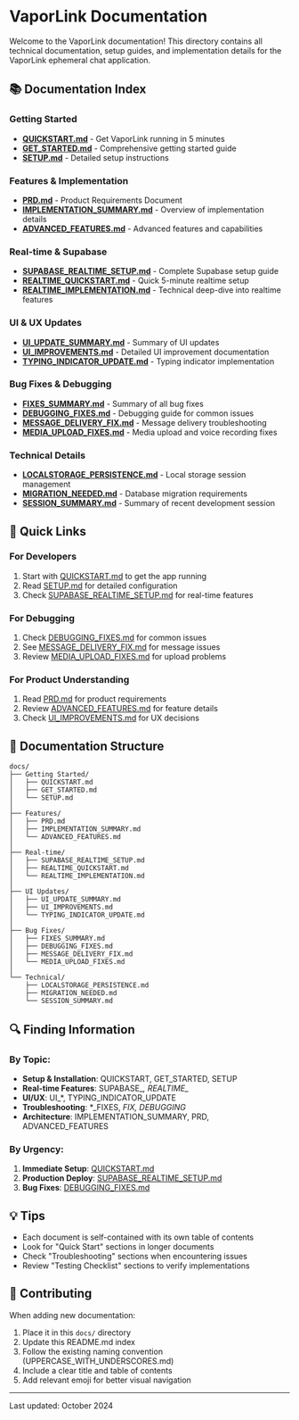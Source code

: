 # VaporLink Documentation

Welcome to the VaporLink documentation! This directory contains all technical documentation, setup guides, and implementation details for the VaporLink ephemeral chat application.

## 📚 Documentation Index

### Getting Started
- [**QUICKSTART.md**](./QUICKSTART.md) - Get VaporLink running in 5 minutes
- [**GET_STARTED.md**](./GET_STARTED.md) - Comprehensive getting started guide
- [**SETUP.md**](./SETUP.md) - Detailed setup instructions

### Features & Implementation
- [**PRD.md**](./PRD.md) - Product Requirements Document
- [**IMPLEMENTATION_SUMMARY.md**](./IMPLEMENTATION_SUMMARY.md) - Overview of implementation details
- [**ADVANCED_FEATURES.md**](./ADVANCED_FEATURES.md) - Advanced features and capabilities

### Real-time & Supabase
- [**SUPABASE_REALTIME_SETUP.md**](./SUPABASE_REALTIME_SETUP.md) - Complete Supabase setup guide
- [**REALTIME_QUICKSTART.md**](./REALTIME_QUICKSTART.md) - Quick 5-minute realtime setup
- [**REALTIME_IMPLEMENTATION.md**](./REALTIME_IMPLEMENTATION.md) - Technical deep-dive into realtime features

### UI & UX Updates
- [**UI_UPDATE_SUMMARY.md**](./UI_UPDATE_SUMMARY.md) - Summary of UI updates
- [**UI_IMPROVEMENTS.md**](./UI_IMPROVEMENTS.md) - Detailed UI improvement documentation
- [**TYPING_INDICATOR_UPDATE.md**](./TYPING_INDICATOR_UPDATE.md) - Typing indicator implementation

### Bug Fixes & Debugging
- [**FIXES_SUMMARY.md**](./FIXES_SUMMARY.md) - Summary of all bug fixes
- [**DEBUGGING_FIXES.md**](./DEBUGGING_FIXES.md) - Debugging guide for common issues
- [**MESSAGE_DELIVERY_FIX.md**](./MESSAGE_DELIVERY_FIX.md) - Message delivery troubleshooting
- [**MEDIA_UPLOAD_FIXES.md**](./MEDIA_UPLOAD_FIXES.md) - Media upload and voice recording fixes

### Technical Details
- [**LOCALSTORAGE_PERSISTENCE.md**](./LOCALSTORAGE_PERSISTENCE.md) - Local storage session management
- [**MIGRATION_NEEDED.md**](./MIGRATION_NEEDED.md) - Database migration requirements
- [**SESSION_SUMMARY.md**](./SESSION_SUMMARY.md) - Summary of recent development session

## 🚀 Quick Links

### For Developers
1. Start with [QUICKSTART.md](./QUICKSTART.md) to get the app running
2. Read [SETUP.md](./SETUP.md) for detailed configuration
3. Check [SUPABASE_REALTIME_SETUP.md](./SUPABASE_REALTIME_SETUP.md) for real-time features

### For Debugging
1. Check [DEBUGGING_FIXES.md](./DEBUGGING_FIXES.md) for common issues
2. See [MESSAGE_DELIVERY_FIX.md](./MESSAGE_DELIVERY_FIX.md) for message issues
3. Review [MEDIA_UPLOAD_FIXES.md](./MEDIA_UPLOAD_FIXES.md) for upload problems

### For Product Understanding
1. Read [PRD.md](./PRD.md) for product requirements
2. Review [ADVANCED_FEATURES.md](./ADVANCED_FEATURES.md) for feature details
3. Check [UI_IMPROVEMENTS.md](./UI_IMPROVEMENTS.md) for UX decisions

## 📂 Documentation Structure

```
docs/
├── Getting Started/
│   ├── QUICKSTART.md
│   ├── GET_STARTED.md
│   └── SETUP.md
│
├── Features/
│   ├── PRD.md
│   ├── IMPLEMENTATION_SUMMARY.md
│   └── ADVANCED_FEATURES.md
│
├── Real-time/
│   ├── SUPABASE_REALTIME_SETUP.md
│   ├── REALTIME_QUICKSTART.md
│   └── REALTIME_IMPLEMENTATION.md
│
├── UI Updates/
│   ├── UI_UPDATE_SUMMARY.md
│   ├── UI_IMPROVEMENTS.md
│   └── TYPING_INDICATOR_UPDATE.md
│
├── Bug Fixes/
│   ├── FIXES_SUMMARY.md
│   ├── DEBUGGING_FIXES.md
│   ├── MESSAGE_DELIVERY_FIX.md
│   └── MEDIA_UPLOAD_FIXES.md
│
└── Technical/
    ├── LOCALSTORAGE_PERSISTENCE.md
    ├── MIGRATION_NEEDED.md
    └── SESSION_SUMMARY.md
```

## 🔍 Finding Information

### By Topic:
- **Setup & Installation**: QUICKSTART, GET_STARTED, SETUP
- **Real-time Features**: SUPABASE_*, REALTIME_*
- **UI/UX**: UI_*, TYPING_INDICATOR_UPDATE
- **Troubleshooting**: *_FIXES, *_FIX, DEBUGGING_*
- **Architecture**: IMPLEMENTATION_SUMMARY, PRD, ADVANCED_FEATURES

### By Urgency:
1. **Immediate Setup**: [QUICKSTART.md](./QUICKSTART.md)
2. **Production Deploy**: [SUPABASE_REALTIME_SETUP.md](./SUPABASE_REALTIME_SETUP.md)
3. **Bug Fixes**: [DEBUGGING_FIXES.md](./DEBUGGING_FIXES.md)

## 💡 Tips

- Each document is self-contained with its own table of contents
- Look for "Quick Start" sections in longer documents
- Check "Troubleshooting" sections when encountering issues
- Review "Testing Checklist" sections to verify implementations

## 📝 Contributing

When adding new documentation:
1. Place it in this `docs/` directory
2. Update this README.md index
3. Follow the existing naming convention (UPPERCASE_WITH_UNDERSCORES.md)
4. Include a clear title and table of contents
5. Add relevant emoji for better visual navigation

---

Last updated: October 2024